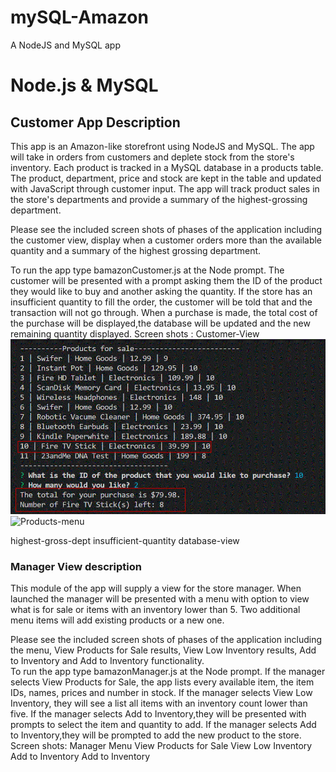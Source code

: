 # mySQL-Amazon

A NodeJS and MySQL app

# Node.js & MySQL

## Customer App Description

This app is an Amazon-like storefront using NodeJS and MySQL. The app will take in orders from customers and deplete stock from the store's inventory.
Each product is tracked in a MySQL database in a products table. The product, department, price and stock are kept in the table and updated with JavaScript through customer input.
The app will track product sales in the store's departments and provide a summary of the highest-grossing department.

Please see the included screen shots of phases of the application including the customer view, display when a customer orders more than the available quantity and a summary of the highest grossing department.

To run the app type bamazonCustomer.js at the Node prompt.
The customer will be presented with a prompt asking them the ID of the product they would like to buy and another asking the quantity. If the store has an insufficient quantity to fill the order, the customer will be told that and the transaction will not go through. When a purchase is made, the total cost of the purchase will be displayed,the database will be updated and the new remaining quantity displayed.
Screen shots :
Customer-View
![Customer-View](https://github.com/AR123456/mySQL-Amazon/blob/master/screen-shots/Customer-View.gif?raw=true "Optional Title")
![Products-menu](/mySQL-Amazon/screen-shots/products-menu-after-purchase.gif?raw=true "Optional Title")

highest-gross-dept
insufficient-quantity
database-view

### Manager View description

This module of the app will supply a view for the store manager. When launched the manager will be presented with a menu with option to view what is for sale or items with an inventory lower than 5. Two additional menu items will add existing products or a new one.

Please see the included screen shots of phases of the application including the menu, View Products for Sale results, View Low Inventory results, Add to Inventory and Add to Inventory functionality.  
To run the app type bamazonManager.js at the Node prompt.
If the manager selects View Products for Sale, the app lists every available item, the item IDs, names, prices and number in stock.
If the manager selects View Low Inventory, they will see a list all items with an inventory count lower than five.
If the manager selects Add to Inventory,they will be presented with prompts to select the item and quantity to add.
If the manager selects Add to Inventory,they will be prompted to add the new product to the store.
Screen shots:
Manager Menu
View Products for Sale
View Low Inventory
Add to Inventory
Add to Inventory
